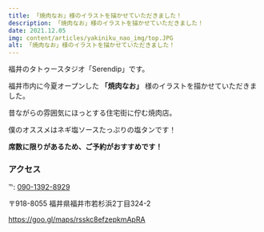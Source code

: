 ```yaml
---
title: 「焼肉なお」様のイラストを描かせていただきました！
description: 「焼肉なお」様のイラストを描かせていただきました！
date: 2021.12.05
img: content/articles/yakiniku_nao_img/top.JPG
alt: 「焼肉なお」様のイラストを描かせていただきました！
---
```


福井のタトゥースタジオ「Serendip」です。

福井市内に今夏オープンした **「焼肉なお」** 様のイラストを描かせていただきました。

昔ながらの雰囲気にほっとする住宅街に佇む焼肉店。

僕のオススメはネギ塩ソースたっぷりの塩タンです！

**席数に限りがあるため、ご予約がおすすめです！**

### アクセス
℡: [090-1392-8929](tel:090-1392-8929)

〒918-8055 福井県福井市若杉浜2丁目324-2

https://goo.gl/maps/rsskc8efzepkmApRA

